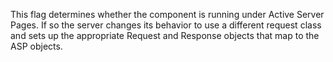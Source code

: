 ﻿This flag determines whether the component is running under Active Server Pages. If so the server changes its behavior to use a different request class and sets up the appropriate Request and Response objects that map to the ASP objects.